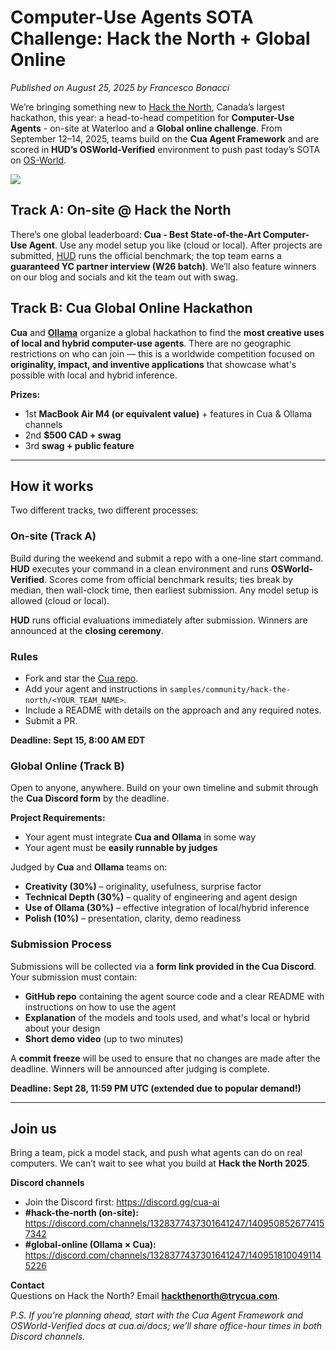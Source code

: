# Computer-Use Agents SOTA Challenge: Hack the North + Global Online

_Published on August 25, 2025 by Francesco Bonacci_

We’re bringing something new to [Hack the North](https://hackthenorth.com), Canada’s largest hackathon, this year: a head-to-head competition for **Computer-Use Agents** - on-site at Waterloo and a **Global online challenge**. From September 12–14, 2025, teams build on the **Cua Agent Framework** and are scored in **HUD’s OSWorld-Verified** environment to push past today’s SOTA on [OS-World](https://os-world.github.io).

<img src="./assets/hack-the-north.png">

## Track A: On-site @ Hack the North

There’s one global leaderboard: **Cua - Best State-of-the-Art Computer-Use Agent**. Use any model setup you like (cloud or local). After projects are submitted, [HUD](https://www.hud.so) runs the official benchmark; the top team earns a **guaranteed YC partner interview (W26 batch)**. We’ll also feature winners on our blog and socials and kit the team out with swag.

## Track B: Cua Global Online Hackathon

**Cua** and [**Ollama**](https://ollama.com) organize a global hackathon to find the **most creative uses of local and hybrid computer-use agents**. There are no geographic restrictions on who can join — this is a worldwide competition focused on **originality, impact, and inventive applications** that showcase what's possible with local and hybrid inference.

**Prizes:**

- 1st **MacBook Air M4 (or equivalent value)** + features in Cua & Ollama channels
- 2nd **$500 CAD + swag**
- 3rd **swag + public feature**

---

## How it works

Two different tracks, two different processes:

### On-site (Track A)

Build during the weekend and submit a repo with a one-line start command. **HUD** executes your command in a clean environment and runs **OSWorld-Verified**. Scores come from official benchmark results; ties break by median, then wall-clock time, then earliest submission. Any model setup is allowed (cloud or local).

**HUD** runs official evaluations immediately after submission. Winners are announced at the **closing ceremony**.

### Rules

- Fork and star the [Cua repo](https://github.com/trycua/cua).
- Add your agent and instructions in `samples/community/hack-the-north/<YOUR_TEAM_NAME>`.
- Include a README with details on the approach and any required notes.
- Submit a PR.

**Deadline: Sept 15, 8:00 AM EDT**

### Global Online (Track B)

Open to anyone, anywhere. Build on your own timeline and submit through the **Cua Discord form** by the deadline.

**Project Requirements:**

- Your agent must integrate **Cua and Ollama** in some way
- Your agent must be **easily runnable by judges**

Judged by **Cua** and **Ollama** teams on:

- **Creativity (30%)** – originality, usefulness, surprise factor
- **Technical Depth (30%)** – quality of engineering and agent design
- **Use of Ollama (30%)** – effective integration of local/hybrid inference
- **Polish (10%)** – presentation, clarity, demo readiness

### Submission Process

Submissions will be collected via a **form link provided in the Cua Discord**. Your submission must contain:

- **GitHub repo** containing the agent source code and a clear README with instructions on how to use the agent
- **Explanation** of the models and tools used, and what's local or hybrid about your design
- **Short demo video** (up to two minutes)

A **commit freeze** will be used to ensure that no changes are made after the deadline. Winners will be announced after judging is complete.

**Deadline: Sept 28, 11:59 PM UTC (extended due to popular demand!)**

---

## Join us

Bring a team, pick a model stack, and push what agents can do on real computers. We can’t wait to see what you build at **Hack the North 2025**.

**Discord channels**

- Join the Discord first: https://discord.gg/cua-ai
- **#hack-the-north (on-site):** https://discord.com/channels/1328377437301641247/1409508526774157342
- **#global-online (Ollama × Cua):** https://discord.com/channels/1328377437301641247/1409518100491145226

**Contact**  
Questions on Hack the North? Email **hackthenorth@trycua.com**.

_P.S. If you’re planning ahead, start with the Cua Agent Framework and OSWorld-Verified docs at cua.ai/docs; we’ll share office-hour times in both Discord channels._

